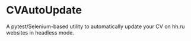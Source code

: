 # CVAutoUpdate
A pytest/Selenium-based utility to automatically update your CV on hh.ru websites in headless mode.
